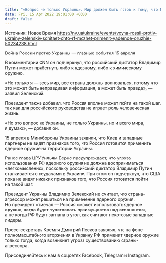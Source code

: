 ```yaml
---
title: "«Вопрос не только Украины». Мир должен быть готов к тому, что Путин может применить ядерное оружие — Зеленский"
date: Fri, 15 Apr 2022 19:01:00 +0300
draft: false
---
```

Источник: Новое Время https://nv.ua/ukraine/events/voyna-rossii-protiv-ukrainy-zelenskiy-schitaet-chto-rf-mozhet-primenit-yadernoe-oruzhie-50234238.html


Война России против Украины — главные события 15 апреля

 В комментарии CNN он подчеркнул, что российский диктатор Владимир Путин может прибегнуть либо к ядерному, либо к химическому оружию.

«Не только я — весь мир, все страны должны волноваться, потому что это может быть неправдивая информация, а может быть правда», — заявил Зеленский.

Президент также добавил, что Россия вполне может пойти на такой шаг, так как для российского руководства не играет роль человеческая жизнь.

«Но это вопрос не Украины, не только Украины, но и всего мира, я думаю», — добавил он.

15 апреля в Минобороны Украины заявили, что Киев и западные партнеры не видят признаков того, что Россия готовится применить ядерное оружие на территории Украины.

Ранее глава ЦРУ Уильям Бернс предупреждает, что угроза использования РФ ядерного оружия не должна восприниматься «легкомысленно», поскольку российский диктатор Владимир Путин сталкивается с неудачами в Украине. При этом он подчеркнул, что США пока не видят никаких признаков того, что Россия готовится пойти на такой шаг.

Президент Украины Владимир Зеленский не считает, что страна-агрессор может решиться на применение ядерного оружия. Но президент отмечал — Россия сможет использовать ядерное оружие, когда будет чувствовать преимущество над оппонентом, а не когда РФ будут загнана в угол, как считают некоторые западные лидеры.

Пресс-секретарь Кремля Дмитрий Песков заявлял, что на фоне полномасштабного вторжения в Украину РФ применит ядерное оружие только тогда, когда возникнет угроза существованию страны-агрессора.

Присоединяйтесь к нам в соцсетях Facebook, Telegram и Instagram.
